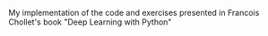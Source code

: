 My implementation of the code and exercises presented in Francois Chollet's book "Deep Learning with Python"

